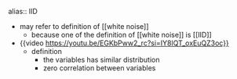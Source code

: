 alias:: IID

- may refer to definition of [[white noise]]
	- because one of the definition of [[white noise]] is [[IID]]
- {{video https://youtu.be/EGKbPww2_rc?si=IY8lQT_oxEuQZ3oc}}
	- definition
		- the variables has similar distribution
		- zero correlation between variables